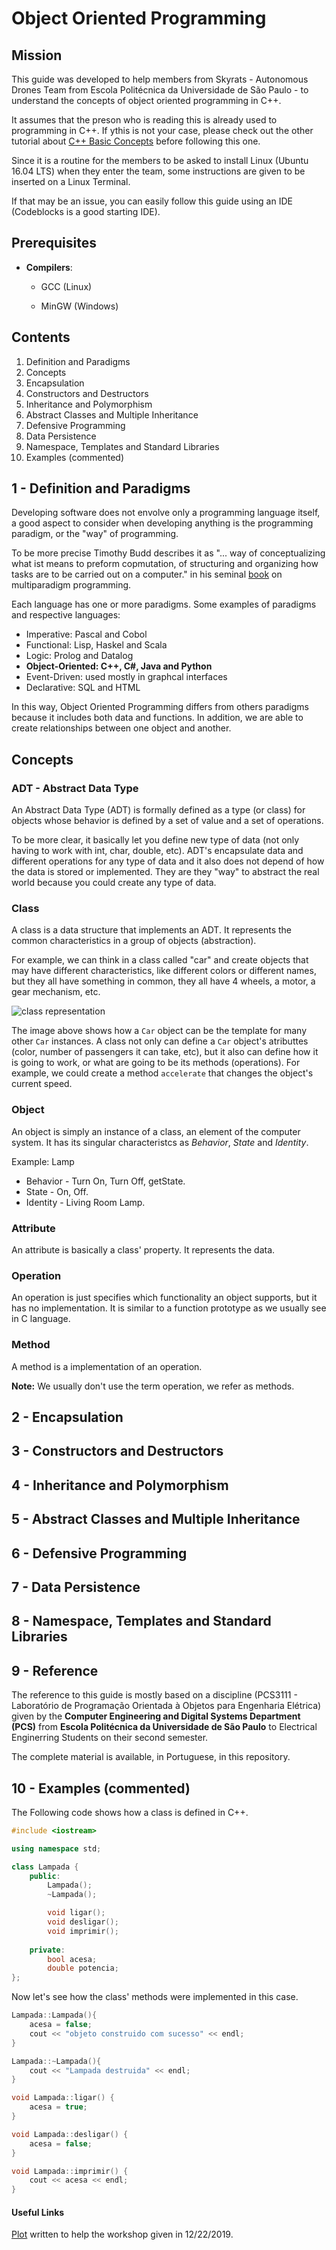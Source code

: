 # Object Oriented Programming

## Mission

This guide was developed to help members from Skyrats - Autonomous Drones Team from Escola Politécnica da Universidade de São Paulo - to understand the concepts of object oriented programming in C++.

It assumes that the preson who is reading this is already used to programming in C++. If ythis is not your case, please check out the other tutorial about <a href="https://github.com/SkyRats/cpp_workshop">C++ Basic Concepts</a> before following this one.

Since it is a routine for the members to be asked to install Linux (Ubuntu 16.04 LTS) when they enter the team, some instructions are given to be inserted on a Linux Terminal.

If that may be an issue, you can easily follow this guide using an IDE (Codeblocks is a good starting IDE).

## Prerequisites

* **Compilers**:

  * GCC (Linux)

  * MinGW (Windows)

## Contents

1. Definition and Paradigms
2. Concepts
3. Encapsulation
4. Constructors and Destructors
5. Inheritance and Polymorphism
6. Abstract Classes and Multiple Inheritance
7. Defensive Programming
8. Data Persistence
9. Namespace, Templates and Standard Libraries
10. Examples (commented)

## 1 - Definition and Paradigms

Developing software does not envolve only a programming language itself, a good aspect to consider when developing anything is the programming paradigm, or the "way" of programming. 

To be more precise Timothy Budd describes it as "... way of conceptualizing what ist means to preform copmutation, of structuring and organizing how tasks are to be carried out on a computer." in his seminal <a href="https://books.google.com.br/books/about/Multiparadigm_Programming_in_Leda.html?id=qqxQAAAAMAAJ&redir_esc=y">book</a> on multiparadigm programming.

Each language has one or more paradigms. Some examples of paradigms and respective languages:

* Imperative: Pascal and Cobol
* Functional: Lisp, Haskel and Scala
* Logic: Prolog and Datalog
* **Object-Oriented: C++, C#, Java and Python**
* Event-Driven: used mostly in graphcal interfaces
* Declarative: SQL and HTML

In this way, Object Oriented Programming differs from others paradigms because it includes both data and functions. In addition, we are able to create relationships between one object and another.

## Concepts

### ADT - Abstract Data Type

An Abstract Data Type (ADT) is formally defined as a type (or class) for objects whose behavior is defined by a set of value and a set of operations. 

To be more clear, it basically let you define new type of data (not only having to work with int, char, double, etc). ADT's encapsulate data and different operations for any type of data and it also does not depend of how the data is stored or implemented. They are they "way" to abstract the real world because you could create any type of data.

### Class

A class is a data structure that implements an ADT. It represents the common characteristics in a group of objects (abstraction).

For example, we can think in a class called "car" and create objects that may have different characteristics, like different colors or different names, but they all have something in common, they all have 4 wheels, a motor, a gear mechanism, etc.

<img
    src="images/clssobjc.png"
    alt="class representation"
/>

The image above shows how a <code>Car</code> object can be the template for many other <code>Car</code> instances. A class not only can define a <code>Car</code> object's atributtes (color, number of passengers it can take, etc), but it also can define how it is going to work, or what are going to be its methods (operations). For example, we could create a method <code>accelerate</code> that changes the object's current speed.

### Object

An object is simply an instance of a class, an element of the computer system. It has its singular characteristcs as *Behavior*, *State* and *Identity*.

Example: Lamp

* Behavior - Turn On, Turn Off, getState.
* State - On, Off.
* Identity - Living Room Lamp.

### Attribute

An attribute is basically a class' property. It represents the data.

### Operation

An operation is just specifies which functionality an object supports, but it has no implementation. It is similar to a function prototype as we usually see in C language.

### Method

A method is a implementation of an operation. 

**Note:** We usually don't use the term operation, we refer as methods.

## 2 - Encapsulation

## 3 - Constructors and Destructors

## 4 - Inheritance and Polymorphism

## 5 - Abstract Classes and Multiple Inheritance

## 6 - Defensive Programming

## 7 - Data Persistence

## 8 - Namespace, Templates and Standard Libraries

## 9 - Reference

The reference to this guide is mostly based on a discipline (PCS3111 - Laboratório de Programação Orientada à Objetos para Engenharia Elétrica) given by the **Computer Engineering and Digital Systems Department (PCS)** from **Escola Politécnica da Universidade de São Paulo** to Electrical Enginerring Students on their second semester. 

The complete material is available, in Portuguese, in this repository.

## 10 - Examples (commented)

The Following code shows how a class is defined in C++.

```c++
#include <iostream>

using namespace std;

class Lampada {
    public:
        Lampada();
        ~Lampada();

        void ligar();
        void desligar();
        void imprimir();
        
    private:
        bool acesa;
        double potencia;
};
```

Now let's see how the class' methods were implemented in this case.

```c++
Lampada::Lampada(){
    acesa = false;
    cout << "objeto construido com sucesso" << endl;
}

Lampada::~Lampada(){
    cout << "Lampada destruida" << endl;
}

void Lampada::ligar() {
    acesa = true;
}

void Lampada::desligar() {
    acesa = false;
}

void Lampada::imprimir() {
    cout << acesa << endl;
}

```

#### Useful Links

<a href="https://docs.google.com/document/d/136qoVExYsV5zqmuF49-Rm3RgqCdc9mjc4prDhwLXV2U/edit">Plot</a> written to help the workshop given in 12/22/2019.